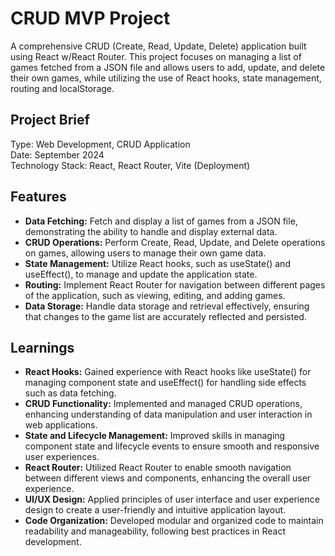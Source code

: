 <h1>CRUD MVP Project</h1>
A comprehensive CRUD (Create, Read, Update, Delete) application built using React w/React Router. This project focuses on managing a list of games fetched from a JSON file and allows users to add, update, and delete their own games, while utilizing the use of React hooks, state management, routing and localStorage.

<h2>Project Brief</h2>
Type: Web Development, CRUD Application <br>
Date: September 2024 <br>
Technology Stack: React, React Router, Vite (Deployment) <br>

<h2>Features</h2>
<ul>
    <li><strong>Data Fetching:</strong> Fetch and display a list of games from a JSON file, demonstrating the ability to handle and display external data.</li>
    <li><strong>CRUD Operations:</strong> Perform Create, Read, Update, and Delete operations on games, allowing users to manage their own game data.</li>
    <li><strong>State Management:</strong> Utilize React hooks, such as useState() and useEffect(), to manage and update the application state.</li>
    <li><strong>Routing:</strong> Implement React Router for navigation between different pages of the application, such as viewing, editing, and adding games.</li>
    <li><strong>Data Storage:</strong> Handle data storage and retrieval effectively, ensuring that changes to the game list are accurately reflected and persisted.</li>
</ul>

<h2>Learnings</h2>
<ul>
    <li><strong>React Hooks:</strong> Gained experience with React hooks like useState() for managing component state and useEffect() for handling side effects such as data fetching.</li>
    <li><strong>CRUD Functionality:</strong> Implemented and managed CRUD operations, enhancing understanding of data manipulation and user interaction in web applications.</li>
    <li><strong>State and Lifecycle Management:</strong> Improved skills in managing component state and lifecycle events to ensure smooth and responsive user experiences.</li>
    <li><strong>React Router:</strong> Utilized React Router to enable smooth navigation between different views and components, enhancing the overall user experience.</li>
    <li><strong>UI/UX Design:</strong> Applied principles of user interface and user experience design to create a user-friendly and intuitive application layout.</li>
    <li><strong>Code Organization:</strong> Developed modular and organized code to maintain readability and manageability, following best practices in React development.</li>
</ul>

